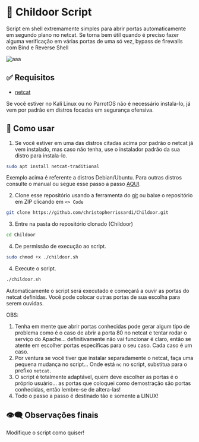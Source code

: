 # 🚪 Childoor Script

Script em shell extremamente simples para abrir portas automaticamente em segundo plano no netcat. Se torna bem útil quando é preciso fazer alguma verificação em várias portas de uma só vez, bypass de firewalls com Bind e Reverse Shell

![aaa](https://github.com/user-attachments/assets/77004f6d-0fc7-48d3-b020-e646a23ab060)


## ✅ Requisitos

- [netcat](https://nmap.org/ncat/)

Se você estiver no Kali Linux ou no ParrotOS não é necessário instala-lo, já vem por padrão em distros focadas em segurança ofensiva.

## 💨 Como usar

1. Se você estiver em uma das distros citadas acima por padrão o netcat já vem instalado, mas caso não tenha, use o instalador padrão da sua distro para instala-lo. 

```bash
sudo apt install netcat-traditional 
```

Exemplo acima é referente a distros Debian/Ubuntu. Para outras distros consulte o manual ou segue esse passo a passo [AQUI](https://developnsolve.com/how-to-install-netcat-nc-on-linux).

2. Clone esse repositório usando a ferramenta do [git](https://git-scm.com/) ou baixe o repositório em ZIP clicando em `<> Code`

```bash
git clone https://github.com/christopherrissardi/Childoor.git
```

3. Entre na pasta do repositório clonado (Childoor)

```bash
cd Childoor
```

4. De permissão de execução ao script.

```bash
sudo chmod +x ./childoor.sh
```

4. Execute o script.

```bash
./childoor.sh
```

Automaticamente o script será executado e começará a ouvir as portas do netcat definidas. Você pode colocar outras portas de sua escolha para serem ouvidas. 

OBS: 

1. Tenha em mente que abrir portas conhecidas pode gerar algum tipo de problema como é o caso de abrir a porta 80 no netcat e tentar rodar o serviço do Apache... definitivamente não vai funcionar é claro, então se atente em escolher portas específicas para o seu caso. Cada caso é um caso.
2. Por ventura se você tiver que instalar separadamente o netcat, faça uma pequena mudança no script... Onde está `nc` no script, substitua para o prefixo `netcat`.
3. O script é totalmente adaptável, quem deve escolher as portas é o próprio usuário... as portas que coloquei como demostração são portas conhecidas, então lembre-se de altera-las!
4. Todo o passo a passo é destinado tão e somente a LINUX!

## 👁️‍🗨️ Observações finais

Modifique o script como quiser!
